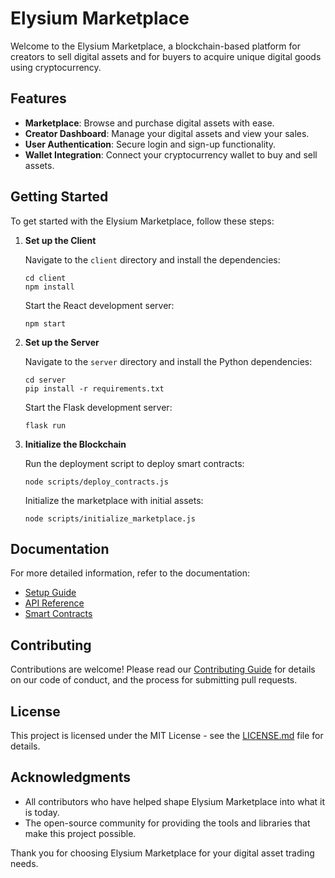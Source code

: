 # Elysium Marketplace

Welcome to the Elysium Marketplace, a blockchain-based platform for creators to sell digital assets and for buyers to acquire unique digital goods using cryptocurrency.

## Features

- **Marketplace**: Browse and purchase digital assets with ease.
- **Creator Dashboard**: Manage your digital assets and view your sales.
- **User Authentication**: Secure login and sign-up functionality.
- **Wallet Integration**: Connect your cryptocurrency wallet to buy and sell assets.

## Getting Started

To get started with the Elysium Marketplace, follow these steps:

1. **Set up the Client**

   Navigate to the `client` directory and install the dependencies:

   ```
   cd client
   npm install
   ```

   Start the React development server:

   ```
   npm start
   ```

2. **Set up the Server**

   Navigate to the `server` directory and install the Python dependencies:

   ```
   cd server
   pip install -r requirements.txt
   ```

   Start the Flask development server:

   ```
   flask run
   ```

3. **Initialize the Blockchain**

   Run the deployment script to deploy smart contracts:

   ```
   node scripts/deploy_contracts.js
   ```

   Initialize the marketplace with initial assets:

   ```
   node scripts/initialize_marketplace.js
   ```

## Documentation

For more detailed information, refer to the documentation:

- [Setup Guide](docs/setup_guide.md)
- [API Reference](docs/api_reference.md)
- [Smart Contracts](docs/smart_contracts.md)

## Contributing

Contributions are welcome! Please read our [Contributing Guide](docs/index.md) for details on our code of conduct, and the process for submitting pull requests.

## License

This project is licensed under the MIT License - see the [LICENSE.md](LICENSE.md) file for details.

## Acknowledgments

- All contributors who have helped shape Elysium Marketplace into what it is today.
- The open-source community for providing the tools and libraries that make this project possible.

Thank you for choosing Elysium Marketplace for your digital asset trading needs.